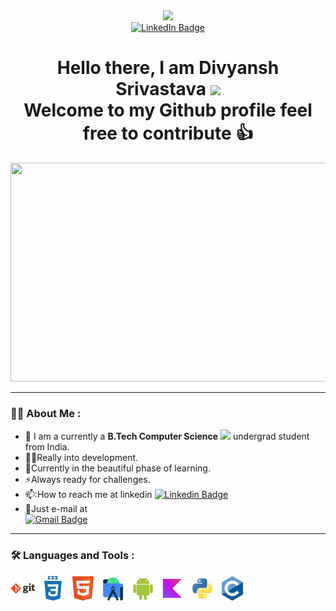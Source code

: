 <div id="header" align="center">
  <img src="https://media.giphy.com/media/gjrYDwbjnK8x36xZIO/giphy.gif" width="100"/>

<div id="badges" align="center">
  <a href="http://www.linkedin.com/in/divyansh-srivastava-66910422a">
    <img src="https://img.shields.io/badge/LinkedIn-blue?style=for-the-badge&logo=linkedin&logoColor=white" alt="LinkedIn Badge"/>
  </a>
  </div>
<h1>
  Hello there, I am Divyansh Srivastava
  <img src="https://media.giphy.com/media/hvRJCLFzcasrR4ia7z/giphy.gif" width="30px"/><br>
   Welcome to my Github profile feel free to contribute 👍
</h1>
</div>
<div align="center">
 <img src="https://media.giphy.com/media/iFaPIqooUgZ2MkVNJI/giphy-downsized-large.gif" width="530" height="350"/>
</div>



---
### 🧑‍💻 About Me :
- 👋 I am a currently a <B>B.Tech Computer Science</B>  <img src="https://media.giphy.com/media/WUlplcMpOCEmTGBtBW/giphy.gif" width="30"> undergrad student from India.
- 👨‍💻Really into development.
- 🌱Currently in the beautiful phase of learning.
- ⚡Always ready for challenges.
- 📫:How to reach me at linkedin [![Linkedin Badge](https://img.shields.io/badge/-kakbar-blue?style=flat&logo=Linkedin&logoColor=white)](http://www.linkedin.com/in/divyansh-srivastava-66910422a) 
-  📧Just e-mail at <div id="badges">
  <a href="mailto:ddivyanshsrivastava@gmail.com">  <img src="https://camo.githubusercontent.com/571384769c09e0c66b45e39b5be70f68f552db3e2b2311bc2064f0d4a9f5983b/68747470733a2f2f696d672e736869656c64732e696f2f62616467652f476d61696c2d4431343833363f7374796c653d666f722d7468652d6261646765266c6f676f3d676d61696c266c6f676f436f6c6f723d7768697465" alt="Gmail Badge"/>
  </a>
  </div> 
  
---



### :hammer_and_wrench: Languages and Tools :
<div>
<img src="https://github.com/devicons/devicon/blob/master/icons/git/git-original-wordmark.svg" title="Git" **alt="Git" width="40" height="40"/>&nbsp;
 <img src="https://github.com/devicons/devicon/blob/master/icons/css3/css3-plain-wordmark.svg"  title="CSS3" alt="CSS" width="40" height="40"/>&nbsp;
 <img src="https://github.com/devicons/devicon/blob/master/icons/html5/html5-original.svg" title="HTML5" alt="HTML" width="40" height="40"/>&nbsp;
  <img src="https://raw.githubusercontent.com/devicons/devicon/1119b9f84c0290e0f0b38982099a2bd027a48bf1/icons/androidstudio/androidstudio-original.svg" title="Android Studio" alt="Android Studio" width="40" height="40"/>&nbsp;
   <img src="https://raw.githubusercontent.com/devicons/devicon/1119b9f84c0290e0f0b38982099a2bd027a48bf1/icons/android/android-original.svg"  title="Android" alt="Android" width="40" height="40"/>&nbsp;
  <img src="https://raw.githubusercontent.com/devicons/devicon/1119b9f84c0290e0f0b38982099a2bd027a48bf1/icons/kotlin/kotlin-original.svg" title="Kotlin" alt="Kotlin" width="40" height="40"/>&nbsp;
 <img src="https://raw.githubusercontent.com/devicons/devicon/1119b9f84c0290e0f0b38982099a2bd027a48bf1/icons/python/python-original.svg" title="Python" alt="Python" width="40" height="40"/>&nbsp;
  <img src="https://raw.githubusercontent.com/devicons/devicon/1119b9f84c0290e0f0b38982099a2bd027a48bf1/icons/c/c-original.svg" title="C" alt="C" width="40" height="40"/>
  
  
</div>




